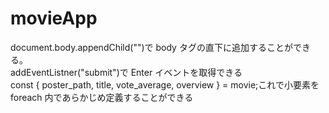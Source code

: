 # movieApp

document.body.appendChild("")で body タグの直下に追加することができる。\
addEventListner("submit")で Enter イベントを取得できる\
const { poster_path, title, vote_average, overview } = movie;これで小要素を foreach 内であらかじめ定義することができる
